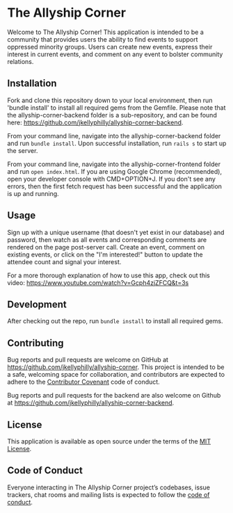 # The Allyship Corner
Welcome to The Allyship Corner! This application is intended to be a community that provides users the ability to find events to support oppressed minority groups. Users can create new events, express their interest in current events, and comment on any event to bolster community relations.

## Installation

Fork and clone this repository down to your local environment, then run 'bundle install' to install all required gems from the Gemfile. Please note that the allyship-corner-backend folder is a sub-repository, and can be found here: https://github.com/jkellyphilly/allyship-corner-backend.

From your command line, navigate into the allyship-corner-backend folder and run `bundle install`. Upon successful installation, run `rails s` to start up the server.

From your command line, navigate into the allyship-corner-frontend folder and run `open index.html`. If you are using Google Chrome (recommended), open your developer console with CMD+OPTION+J. If you don't see any errors, then the first fetch request has been successful and the application is up and running.

## Usage

Sign up with a unique username (that doesn't yet exist in our database) and password, then watch as all events and corresponding comments are rendered on the page post-server call. Create an event, comment on existing events, or click on the "I'm interested!" button to update the attendee count and signal your interest.

For a more thorough explanation of how to use this app, check out this video: https://www.youtube.com/watch?v=Gcph4zjZFCQ&t=3s

## Development

After checking out the repo, run `bundle install` to install all required gems.

## Contributing

Bug reports and pull requests are welcome on GitHub at https://github.com/jkellyphilly/allyship-corner. This project is intended to be a safe, welcoming space for collaboration, and contributors are expected to adhere to the [Contributor Covenant](http://contributor-covenant.org) code of conduct.

Bug reports and pull requests for the backend are also welcome on Github at https://github.com/jkellyphilly/allyship-corner-backend.

## License

This application is available as open source under the terms of the [MIT License](https://opensource.org/licenses/MIT).

## Code of Conduct

Everyone interacting in The Allyship Corner project’s codebases, issue trackers, chat rooms and mailing lists is expected to follow the [code of conduct](https://github.com/jkellyphilly/allyship-corner/blob/master/CODE_OF_CONDUCT.md).
